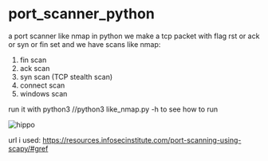 # port_scanner_python
a port scanner like nmap in python
we make a tcp packet with flag rst or ack or syn or fin set
and we have scans like nmap:
 1. fin scan
 2. ack scan
 3. syn scan    (TCP stealth scan)
 4. connect scan
 5. windows scan

run it with python3   //python3 like_nmap.py -h
  to see how to run
  
  
 ![hippo](https://github.com/mahdi-hejazi/port_scanner_python/blob/master/RUN_LOW.gif) 
  
url i used: https://resources.infosecinstitute.com/port-scanning-using-scapy/#gref
